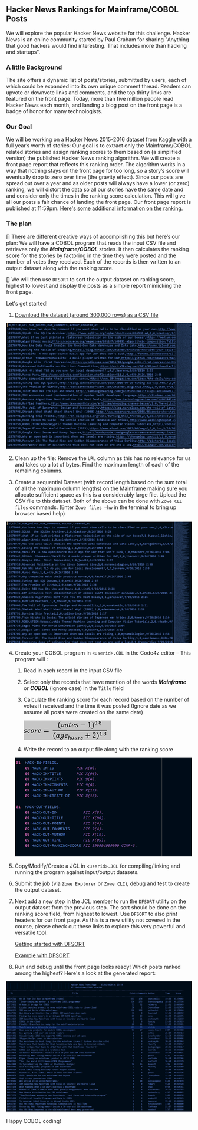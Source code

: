 ## Hacker News Rankings for Mainframe/COBOL Posts

We will explore the popular Hacker News website for this challenge. Hacker News is an online community started by Paul Graham for sharing "Anything that good hackers would find interesting. That includes more than hacking and startups".

### A little Background 
The site offers a dynamic list of posts/stories, submitted by users, each of which could be expanded into its own unique comment thread. Readers can upvote or downvote links and comments, and the top thirty links are featured on the front page. Today, more than five million people read Hacker News each month, and landing a blog post on the front page is a badge of honor for many technologists.

### Our Goal
We will be working on a Hacker News 2015-2016 dataset from Kaggle with a full year’s worth of stories:  Our goal is to extract only the Mainframe/COBOL related stories and assign ranking scores to them based on (a simplified version) the published Hacker News ranking algorithm. We will create a front page report that reflects this ranking order. The algorithm works in a way that nothing stays on the front page for too long, so a story’s score will eventually drop to zero over time (the gravity effect). Since our posts are spread out over a year and as older posts will always have a lower (or zero) ranking, we will distort the data so all our stories have the same date and and consider only the times in the ranking score calculation. This will give all our posts a fair chance of landing the front page.  Our front page report is published at 11:59pm. [Here's some additional information on the ranking.](http://www.righto.com/2013/11/how-hacker-news-ranking-really-works.html)

### The plan
 [] There are different creative ways of accomplishing this but here’s our plan: We will have a COBOL program that reads the input CSV file and retrieves only the ***Mainframe/COBOL*** stories. It then calculates the ranking score for the stories by factoring in the time they were posted and the number of votes they received. Each of the records is then written to an output dataset along with the ranking score. 

 [] We will then use `DFSORT` to sort the output dataset on ranking score, highest to lowest and display the posts as a simple report mimicking the front page. 
 
 Let's get started!
 1. [Download the dataset (around 300,000 rows) as a CSV file](https://www.kaggle.com/hacker-news/hacker-news-posts)

 ![](Images/hacker-img1.PNG)

  2. Clean up the file: Remove the `URL` column as this has no relevance for us and takes up a lot of bytes. Find the maximum length of each of the remaining columns. 
 
 3.	Create a sequential Dataset (with record length based on the sum total of all the maximum column lengths) on the Mainframe making sure you allocate sufficient space as this is a considerably large file. Upload the CSV file to this dataset. Both of the above can be done with `Zowe CLI files` commands. (Enter `Zowe files –hw` in the terminal to bring up browser based help)

 ![](Images/hacker-img2.PNG)

 4.	Create your COBOL program in `<userid>.CBL` in the Code4z editor – This program will :
      1. Read in each record in the input CSV file
      2. Select only the records that have mention of the words ***Mainframe*** or ***COBOL*** (ignore case) in the `Title` field
      3. Calculate the ranking score for each record based on the number of votes it received and the time it was posted (Ignore date as we assume all posts were created on the same date)
          
          ![](Images/hacker-img3.PNG)
      4. Write the record to an output file along with the ranking score

      ![](Images/hacker-img4.PNG)
      
5. Copy/Modify/Create a JCL in `<userid>.JCL` for compiling/linking and running the program against input/output datasets.

6. Submit the job (via `Zowe Explorer` or `Zowe CLI`), debug and test to create the output dataset.

7. Next add a new step in the JCL member to run the `DFSORT` utility on the output dataset from the previous step. The sort should be done on the ranking score field, from highest to lowest. Use `DFSORT` to also print headers for our front page. As this is a new utility not covered in the course, please check out these links to explore this very powerful and versatile tool:
 
   [Getting started with DFSORT](https://www-01.ibm.com/servers/resourcelink/svc00100.nsf/pages/zOSV2R3sc236880/$file/iceg200_v2r3.pdf)

   [Example with DFSORT](https://www.ibm.com/support/knowledgecenter/en/SSLTBW_2.1.0/com.ibm.zos.v2r1.icea100/ice2ca_Example_10._Sort_with_OUTFIL.htm)


8. Run and debug until the front page looks ready! Which posts ranked among the highest? Here's a look at the generated report:

![](Images/hacker-img5.PNG)


Happy COBOL coding!








